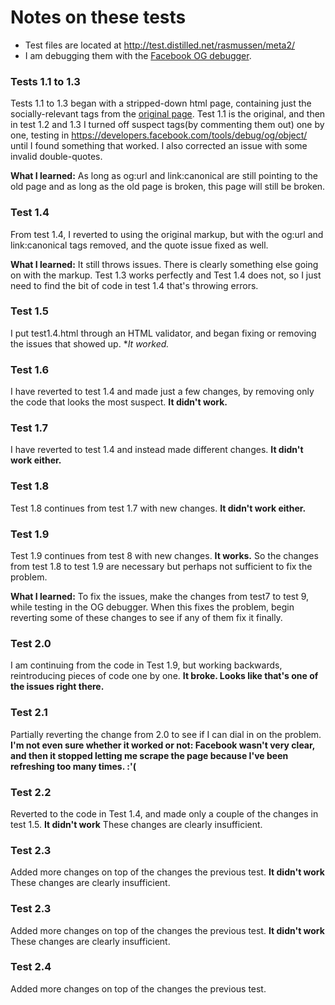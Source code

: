 # Notes on these tests #

* Test files are located at http://test.distilled.net/rasmussen/meta2/
* I am debugging them with the [Facebook OG debugger](https://developers.facebook.com/tools/debug/og/object/).

### Tests 1.1 to 1.3 ###
Tests 1.1 to 1.3 began with a stripped-down html page, containing just the socially-relevant tags from the [original page](http://www.rasmussen.edu/career-center/career-research-hub/what-career-is-right-for-me/). Test 1.1 is the original, and then in test 1.2 and 1.3 I turned off suspect  tags(by commenting them out) one by one, testing in https://developers.facebook.com/tools/debug/og/object/ until I found something that worked. I also corrected an issue with some invalid double-quotes.

**What I learned:** As long as og:url and link:canonical are still pointing to the old page and as long as the old page is broken, this page will still be broken.

### Test 1.4 ###
From test 1.4, I reverted to using the original markup, but with the og:url and link:canonical tags removed, and the quote issue fixed as well.

**What I learned:** It still throws issues. There is clearly something else going on with the markup. Test 1.3 works perfectly and Test 1.4 does not, so I just need to find the bit of code in test 1.4 that's throwing errors. 

### Test 1.5 ###
I put test1.4.html through an HTML validator, and began fixing or removing the issues that showed up. **It worked.*

### Test 1.6 ###
I have reverted to test 1.4 and made just a few changes, by removing only the code that looks the most suspect. **It didn't work.**

### Test 1.7 ###
I have reverted to test 1.4 and instead made different changes. **It didn't work either.**

### Test 1.8 ###
Test 1.8 continues from test 1.7 with new changes. **It didn't work either.**

### Test 1.9 ###
Test 1.9 continues from test 8 with new changes. **It works.** So the changes from test 1.8 to test 1.9 are necessary but perhaps not sufficient to fix the problem.

**What I learned:** To fix the issues, make the changes from test7 to test 9, while testing in the OG debugger. When this fixes the problem, begin reverting some of these changes to see if any of them fix it finally.

### Test 2.0 ###
I am continuing from the code in Test 1.9, but working backwards, reintroducing pieces of code one by one. **It broke. Looks like that's one of the issues right there.**

### Test 2.1 ###
Partially reverting the change from 2.0 to see if I can dial in on the problem. **I'm not even sure whether it worked or not: Facebook wasn't very clear, and then it stopped letting me scrape the page because I've been refreshing too many times. :'(**

### Test 2.2 ###
Reverted to the code in Test 1.4, and made only a couple of the changes in test 1.5. **It didn't work** These changes are clearly insufficient.

### Test 2.3 ###
Added more changes on top of the changes the previous test. **It didn't work** These changes are clearly insufficient.

### Test 2.3 ###
Added more changes on top of the changes the previous test. **It didn't work** These changes are clearly insufficient.

### Test 2.4 ###
Added more changes on top of the changes the previous test.